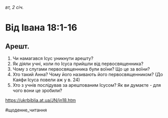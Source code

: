 
_вт, 2 січ._

# Від Івана 18:1-16

## Арешт.
1. Чи намагався Ісус уникнути арешту?
2. Як діяли учні, коли по Ісуса прийшли від первосвященника?
3. Чому з слугами первосвященника були воїни? Що це за воїни?
4. Хто такий Анна? Чому його називають його первосвященником? (До Каяфи Ісуса повели аж у в. 24)
5. Хто з учнів послідував за арештованим Ісусом? Як ви думаєте - для чого вони це зробили?

https://ukrbiblia.at.ua/JN/jn18.htm 

#щоденне_читання
